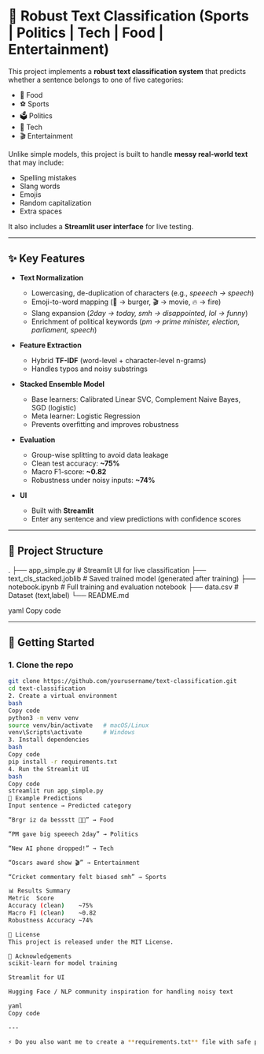 # 🧠 Robust Text Classification (Sports | Politics | Tech | Food | Entertainment)

This project implements a **robust text classification system** that predicts whether a sentence belongs to one of five categories:

- 🍔 Food  
- ⚽ Sports  
- 🗳️ Politics  
- 📱 Tech  
- 🎬 Entertainment  

Unlike simple models, this project is built to handle **messy real-world text** that may include:
- Spelling mistakes  
- Slang words  
- Emojis  
- Random capitalization  
- Extra spaces  

It also includes a **Streamlit user interface** for live testing.

---

## ✨ Key Features
- **Text Normalization**  
  - Lowercasing, de-duplication of characters (e.g., *speeech → speech*)  
  - Emoji-to-word mapping (🍔 → burger, 🎬 → movie, 🔥 → fire)  
  - Slang expansion (*2day → today, smh → disappointed, lol → funny*)  
  - Enrichment of political keywords (*pm → prime minister, election, parliament, speech*)  

- **Feature Extraction**  
  - Hybrid **TF-IDF** (word-level + character-level n-grams)  
  - Handles typos and noisy substrings  

- **Stacked Ensemble Model**  
  - Base learners: Calibrated Linear SVC, Complement Naive Bayes, SGD (logistic)  
  - Meta learner: Logistic Regression  
  - Prevents overfitting and improves robustness  

- **Evaluation**  
  - Group-wise splitting to avoid data leakage  
  - Clean test accuracy: **~75%**  
  - Macro F1-score: **~0.82**  
  - Robustness under noisy inputs: **~74%**  

- **UI**  
  - Built with **Streamlit**  
  - Enter any sentence and view predictions with confidence scores  

---

## 📂 Project Structure
.
├── app_simple.py # Streamlit UI for live classification
├── text_cls_stacked.joblib # Saved trained model (generated after training)
├── notebook.ipynb # Full training and evaluation notebook
├── data.csv # Dataset (text,label)
└── README.md

yaml
Copy code

---

## 🚀 Getting Started

### 1. Clone the repo
```bash
git clone https://github.com/yourusername/text-classification.git
cd text-classification
2. Create a virtual environment
bash
Copy code
python3 -m venv venv
source venv/bin/activate   # macOS/Linux
venv\Scripts\activate      # Windows
3. Install dependencies
bash
Copy code
pip install -r requirements.txt
4. Run the Streamlit UI
bash
Copy code
streamlit run app_simple.py
🧪 Example Predictions
Input sentence → Predicted category

“Brgr iz da bessstt 🍔🔥” → Food

“PM gave big speeech 2day” → Politics

“New AI phone dropped!” → Tech

“Oscars award show 🎬” → Entertainment

“Cricket commentary felt biased smh” → Sports

📊 Results Summary
Metric	Score
Accuracy (clean)	~75%
Macro F1 (clean)	~0.82
Robustness Accuracy	~74%

📜 License
This project is released under the MIT License.

🙌 Acknowledgements
scikit-learn for model training

Streamlit for UI

Hugging Face / NLP community inspiration for handling noisy text

yaml
Copy code

---

⚡ Do you also want me to create a **requirements.txt** file with safe pinned versions (so anyone can run your Streamlit app without dependency issues)?
